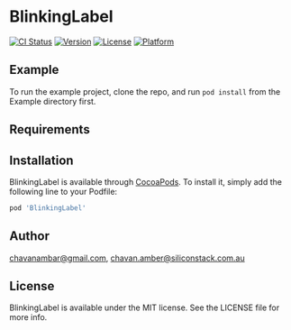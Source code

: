 # BlinkingLabel

[![CI Status](https://img.shields.io/travis/chavanambar@gmail.com/BlinkingLabel.svg?style=flat)](https://travis-ci.org/chavanambar@gmail.com/BlinkingLabel)
[![Version](https://img.shields.io/cocoapods/v/BlinkingLabel.svg?style=flat)](https://cocoapods.org/pods/BlinkingLabel)
[![License](https://img.shields.io/cocoapods/l/BlinkingLabel.svg?style=flat)](https://cocoapods.org/pods/BlinkingLabel)
[![Platform](https://img.shields.io/cocoapods/p/BlinkingLabel.svg?style=flat)](https://cocoapods.org/pods/BlinkingLabel)

## Example

To run the example project, clone the repo, and run `pod install` from the Example directory first.

## Requirements

## Installation

BlinkingLabel is available through [CocoaPods](https://cocoapods.org). To install
it, simply add the following line to your Podfile:

```ruby
pod 'BlinkingLabel'
```

## Author

chavanambar@gmail.com, chavan.amber@siliconstack.com.au

## License

BlinkingLabel is available under the MIT license. See the LICENSE file for more info.
